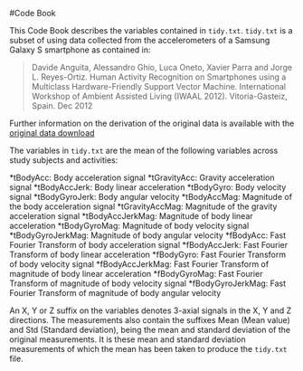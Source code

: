 #Code Book

This Code Book describes the variables contained in `tidy.txt`. `tidy.txt` is a subset of using data collected from the accelerometers of a Samsung Galaxy S smartphone as contained in:

>Davide Anguita, Alessandro Ghio, Luca Oneto, Xavier Parra and Jorge L. Reyes-Ortiz. Human Activity Recognition on Smartphones using a Multiclass Hardware-Friendly Support Vector Machine. International Workshop of Ambient Assisted Living (IWAAL 2012). Vitoria-Gasteiz, Spain. Dec 2012

Further information on the derivation of the original data is available with the [original data download](https://d396qusza40orc.cloudfront.net/getdata%2Fprojectfiles%2FUCI%20HAR%20Dataset.zip)

The variables in `tidy.txt` are the mean of the following variables across study subjects and activities:

*tBodyAcc: Body acceleration signal
*tGravityAcc: Gravity acceleration signal
*tBodyAccJerk: Body linear acceleration
*tBodyGyro: Body velocity signal
*tBodyGyroJerk: Body angular velocity
*tBodyAccMag: Magnitude of the body acceleration signal
*tGravityAccMag: Magnitude of the gravity acceleration signal
*tBodyAccJerkMag: Magnitude of body linear acceleration
*tBodyGyroMag: Magnitude of body velocity signal
*tBodyGyroJerkMag: Magnitude of body angular velocity
*fBodyAcc: Fast Fourier Transform of body acceleration signal
*fBodyAccJerk: Fast Fourier Transform of body linear acceleration
*fBodyGyro: Fast Fourier Transform of body velocity signal
*fBodyAccJerkMag: Fast Fourier Transform of magnitude of body linear acceleration
*fBodyGyroMag: Fast Fourier Transform of magnitude of body velocity signal
*fBodyGyroJerkMag: Fast Fourier Transform of magnitude of body angular velocity

An X, Y or Z suffix on the variables denotes 3-axial signals in the X, Y and Z directions. The measurements also contain the suffixes Mean (Mean value) and Std (Standard deviation), being the mean and standard deviation of the original measurements. It is these mean and standard deviation measurements of which the mean has been taken to produce the `tidy.txt` file.